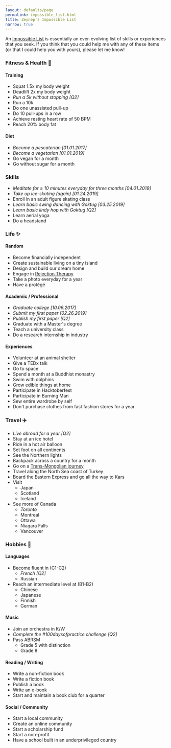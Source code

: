 ```yaml
---
layout: defaults/page
permalink: impossible_list.html
title: Zeynep's Impossible List
narrow: true
---
```


An [Impossible List](https://impossiblehq.com/impossible-list/) is essentially an ever-evolving list of skills or experiences that you seek. If you think that you could help me with any of these items (or that I could help you with yours), please let me know!

### Fitness & Health :bicyclist:

#### Training

* Squat 1.5x my body weight
* Deadlift 2x my body weight
* *Run a 5k without stopping [Q2]*
* Run a 10k
* Do one unassisted pull-up
* Do 10 pull-ups in a row
* Achieve resting heart rate of 50 BPM
* Reach 20% body fat

#### Diet

* _Become a pescaterian [01.01.2017]_
* _Become a vegetarian [01.01.2019]_
* Go vegan for a month
* Go without sugar for a month

### Skills

* _Meditate for ≥ 10 minutes everyday for three months [04.01.2019]_
* _Take up ice-skating (again) [01.24.2019]_
* Enroll in an adult figure skating class
* _Learn basic swing dancing with Goktug [03.25.2019]_
* *Learn basic lindy hop with Goktug [Q2]*
* Learn aerial yoga
* Do a headstand

### Life :sparkles:

#### Random

* Become financially independent
* Create sustainable living on a tiny island
* Design and build our dream home
* Engage in [Rejection Therapy](https://www.rejectiontherapy.com/100-days-of-rejection-therapy/)
* Take a photo everyday for a year
* Have a protégé

#### Academic / Professional

* _Graduate college [10.06.2017]_
* _Submit my first paper [02.26.2019]_
* *Publish my first paper [Q2]*
* Graduate with a Master's degree
* Teach a university class
* Do a research internship in industry

#### Experiences

* Volunteer at an animal shelter
* Give a TEDx talk
* Go to space
* Spend a month at a Buddhist monastry
* Swim with dolphins
* Grow edible things at home
* Participate in Hacktoberfest
* Participate in Burning Man
* Sew entire wardrobe by self
* Don't purchase clothes from fast fashion stores for a year

### Travel :airplane:

* *Live abroad for a year [Q2]*
* Stay at an ice hotel
* Ride in a hot air balloon
* Set foot on all continents
* See the Northern lights
* Backpack across a country for a month
* Go on a [Trans-Mongolian journey](http://www.trans-siberia.com/my1997tour.html)
* Travel along the North Sea coast of Turkey
* Board the Eastern Express and go all the way to Kars
* Visit
  * Japan
  * Scotland
  * Iceland
* See more of Canada
  * _Toronto_
  * Montreal
  * Ottawa
  * Niagara Falls
  * Vancouver

### Hobbies :musical_score:

#### Languages

* Become fluent in (C1-C2)
  * *French [Q2]*
  * Russian
* Reach an intermediate level at (B1-B2)
  * Chinese
  * Japanese
  * Finnish
  * German

#### Music

* Join an orchestra in K/W
* *Complete the #100daysofpractice challenge [Q2]*
* Pass ABRSM
  * Grade 5 with distinction
  * Grade 8

#### Reading / Writing

* Write a non-fiction book
* Write a fiction book
* Publish a book
* Write an e-book
* Start and maintain a book club for a quarter

#### Social / Community

* Start a local community
* Create an online community
* Start a scholarship fund
* Start a non-profit
* Have a school built in an underprivileged country

